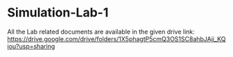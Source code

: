 # Simulation-Lab-1
All the Lab related documents are available in the given drive link:
https://drive.google.com/drive/folders/1X5phagtP5cmQ3OS1SC8ahbJAji_KQiou?usp=sharing
